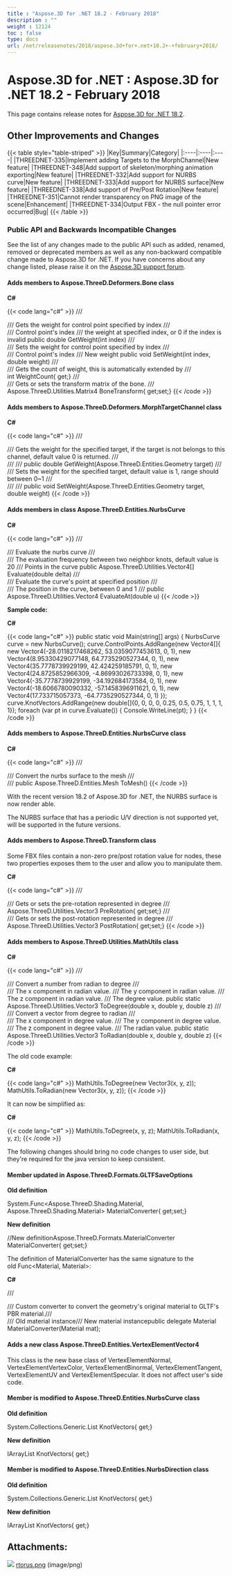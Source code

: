 ```yaml
---
title : "Aspose.3D for .NET 18.2 - February 2018" 
description : "" 
weight : 12124 
toc : false
type: docs
url: /net/releasenotes/2018/aspose.3d+for+.net+18.2+-+february+2018/
---
```


# Aspose.3D for .NET : Aspose.3D for .NET 18.2 - February 2018


This page contains release notes for [Aspose.3D for .NET 18.2](https://www.nuget.org/packages/Aspose.3d/18.2.0).

## Other Improvements and Changes

{{< table style="table-striped" >}}
|Key|Summary|Category|
|:----|:----|:----|
|THREEDNET-335|Implement adding Targets to the MorphChannel|New feature|
|THREEDNET-348|Add support of skeleton/morphing animation exporting|New feature|
|THREEDNET-332|Add support for NURBS curve|New feature|
|THREEDNET-333|Add support for NURBS surface|New feature|
|THREEDNET-338|Add support of Pre/Post Rotation|New feature|
|THREEDNET-351|Cannot render transparency on PNG image of the scene|Enhancement|
|THREEDNET-334|Output FBX - the null pointer error occurred|Bug|
{{< /table >}}

### Public API and Backwards Incompatible Changes

See the list of any changes made to the public API such as added, renamed, removed or deprecated members as well as any non-backward compatible change made to Aspose.3D for .NET. If you have concerns about any change listed, please raise it on the [Aspose.3D support forum](http://www.aspose.com/community/forums/aspose.3d-product-family/535/showforum.aspx).

#### Adds members to Aspose.ThreeD.Deformers.Bone class

**C#**

{{< code lang="c#" >}}
/// <summary>
/// Gets the weight for control point specified by index
/// </summary>
/// <param name="index">Control point's index</param>
/// <returns>the weight at specified index, or 0 if the index is invalid</returns>
public double GetWeight(int index)
/// <summary>
/// Sets the weight for control point specified by index
/// </summary>
/// <param name="index">Control point's index</param>
/// <param name="weight">New weight</param>
public void SetWeight(int index, double weight)
/// <summary>
/// Gets the count of weight, this is automatically extended by <see cref="SetWeight"/>
/// </summary>
int WeightCount{ get;}
/// <summary>
/// Gets or sets the transform matrix of the bone.
/// </summary>
Aspose.ThreeD.Utilities.Matrix4 BoneTransform{ get;set;}
{{< /code >}}

#### Adds members to Aspose.ThreeD.Deformers.MorphTargetChannel class

**C#**

{{< code lang="c#" >}}
/// <summary>
/// Gets the weight for the specified target, if the target is not belongs to this channel, default value 0 is returned. 
/// </summary>
/// <param name="target"></param>
/// <returns></returns>
public double GetWeight(Aspose.ThreeD.Entities.Geometry target)
/// <summary>
/// Sets the weight for the specified target, default value is 1, range should between 0~1
/// </summary>
/// <param name="target"></param>
/// <param name="weight"></param>
public void SetWeight(Aspose.ThreeD.Entities.Geometry target, double weight)
{{< /code >}}

#### Adds members in class Aspose.ThreeD.Entities.NurbsCurve

**C#**

{{< code lang="c#" >}}
/// <summary>
/// Evaluate the nurbs curve
/// </summary>
/// <param name="steps">The evaluation frequency between two neighbor knots, default value is 20</param>
/// <returns>Points in the curve</returns>
public Aspose.ThreeD.Utilities.Vector4[] Evaluate(double delta)
/// <summary>
/// Evaluate the curve's point at specified position
/// </summary>
/// <param name="u">The position in the curve, between 0 and 1</param>
/// <returns></returns>
public Aspose.ThreeD.Utilities.Vector4 EvaluateAt(double u)
{{< /code >}}

**Sample code:**

**C#**

{{< code lang="c#" >}}
public static void Main(string[] args)
{
    NurbsCurve curve = new NurbsCurve();
    curve.ControlPoints.AddRange(new Vector4[]{
        new Vector4(-28.0118217468262, 53.0359077453613, 0, 1),
        new Vector4(8.95330429077148, 64.7735290527344, 0, 1),
        new Vector4(35.7778739929199, 42.424259185791, 0, 1),
        new Vector4(24.8725852966309, -4.86993026733398, 0, 1),
        new Vector4(-35.7778739929199, -34.192684173584, 0, 1),
        new Vector4(-18.6066780090332, -57.1458396911621, 0, 1),
        new Vector4(17.733715057373, -64.7735290527344, 0, 1)
    });
    curve.KnotVectors.AddRange(new double[]{0, 0, 0, 0, 0.25, 0.5, 0.75, 1, 1, 1, 1});
    foreach (var pt in curve.Evaluate())
    {
        Console.WriteLine(pt);
    }
}
{{< /code >}}

#### Adds members to Aspose.ThreeD.Entities.NurbsCurve class

**C#**

{{< code lang="c#" >}}
/// <summary>
/// Convert the nurbs surface to the mesh
/// </summary>
/// <returns></returns>
public Aspose.ThreeD.Entities.Mesh ToMesh()
{{< /code >}}

With the recent version 18.2 of Aspose.3D for .NET, the NURBS surface is now render able.

The NURBS surface that has a periodic U/V direction is not supported yet, will be supported in the future versions.

#### Adds members to Aspose.ThreeD.Transform class

Some FBX files contain a non-zero pre/post rotation value for nodes, these two properties exposes them to the user and allow you to manipulate them.

**C#**

{{< code lang="c#" >}}
/// <summary>
/// Gets or sets the pre-rotation represented in degree
/// </summary>
Aspose.ThreeD.Utilities.Vector3 PreRotation{ get;set;}
/// <summary>
/// Gets or sets the post-rotation represented in degree
/// </summary>
Aspose.ThreeD.Utilities.Vector3 PostRotation{ get;set;}
{{< /code >}}

#### Adds members to Aspose.ThreeD.Utilities.MathUtils class

**C#**

{{< code lang="c#" >}}
/// <summary>
/// Convert a number from radian to degree
/// </summary>
/// <param name="x">The x component in radian value.</param>
/// <param name="y">The y component in radian value.</param>
/// <param name="z">The z component in radian value.</param>
/// <returns>The degree value.</returns>
public static Aspose.ThreeD.Utilities.Vector3 ToDegree(double x, double y, double z)
/// <summary>
/// Convert a vector from degree to radian
/// </summary>
/// <param name="x">The x component in degree value.</param>
/// <param name="y">The y component in degree value.</param>
/// <param name="z">The z component in degree value.</param>
/// <returns>The radian value.</returns>
public static Aspose.ThreeD.Utilities.Vector3 ToRadian(double x, double y, double z)
{{< /code >}}

The old code example:

**C#**

{{< code lang="c#" >}}
MathUtils.ToDegree(new Vector3(x, y, z));
MathUtils.ToRadian(new Vector3(x, y, z));
{{< /code >}}

It can now be simplified as:

**C#**

{{< code lang="c#" >}}
MathUtils.ToDegree(x, y, z);
MathUtils.ToRadian(x, y, z);
{{< /code >}}

  

The following changes should bring no code changes to user side, but they're required for the java version to keep consistent.

#### Member updated in Aspose.ThreeD.Formats.GLTFSaveOptions

**Old definition**

System.Func<Aspose.ThreeD.Shading.Material, Aspose.ThreeD.Shading.Material> MaterialConverter{ get;set;}

**New definition**

//New definitionAspose.ThreeD.Formats.MaterialConverter MaterialConverter{ get;set;}

The definition of MaterialConverter has the same signature to the old Func<Material, Material>:

**C#**

/// <summary>/// Custom converter to convert the geometry's original material to GLTF's PBR material./// </summary>/// <param name="mat">Old material instance</param>/// <returns>New material instance</returns>public delegate Material MaterialConverter(Material mat);

#### Adds a new class Aspose.ThreeD.Entities.VertexElementVector4

This class is the new base class of VertexElementNormal, VertexElementVertexColor, VertexElementBinormal, VertexElementTangent, VertexElementUV and VertexElementSpecular. It does not affect user's side code.

#### Member is modified to Aspose.ThreeD.Entities.NurbsCurve class

**Old definition**

System.Collections.Generic.List<double> KnotVectors{ get;}

**New definition**

IArrayList<double> KnotVectors{ get;}

#### Member is modified to Aspose.ThreeD.Entities.NurbsDirection class

**Old definition**

System.Collections.Generic.List<double> KnotVectors{ get;}

**New definition**

IArrayList<double> KnotVectors{ get;}

## Attachments:

![](https://docs2.aspose.com/3d/net/images/icons/bullet_blue.gif) [rtorus.png](https://docs2.aspose.com/3d/net/attachments/61541450/61767788.png) (image/png)  

